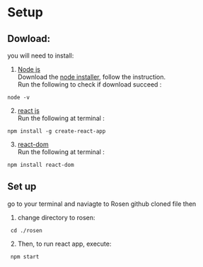 # Setup
## Dowload: 
you will need to install: 
1. [Node js](https://jlhernando.com/blog/how-to-install-node-for-seo/)\
Download the [node installer](https://nodejs.org/en/download/), follow the instruction.\
Run the following to check if download succeed :
```console
node -v
```
2. [react js](https://www.geeksforgeeks.org/how-to-install-reactjs-on-windows/)\
Run the following at terminal :
```console
npm install -g create-react-app  
```
3. [react-dom](https://www.npmjs.com/package/react-dom)\
Run the following at terminal :
```console
npm install react-dom
```

## Set up 
 go to your terminal and naviagte to Rosen github cloned file then
1. change directory to rosen:
```console
 cd ./rosen
 ```
2. Then, to run react app, execute:
```console
 npm start
```
